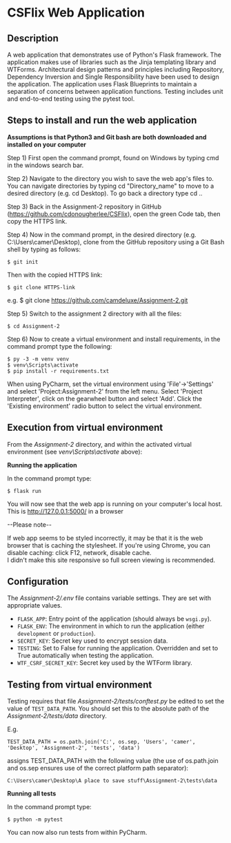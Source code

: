 # CSFlix Web Application

## Description


A web application that demonstrates use of Python's Flask framework. The application makes use of libraries such as the Jinja templating library and WTForms. Architectural design patterns and principles including Repository, Dependency Inversion and Single Responsibility have been used to design the application. The application uses Flask Blueprints to maintain a separation of concerns between application functions. Testing includes unit and end-to-end testing using the pytest tool. 


## Steps to install and run the web application

**Assumptions is that Python3 and Git bash are both downloaded and installed on your computer**

Step 1) First open the command prompt, found on Windows by typing cmd in the windows search bar.

Step 2) Navigate to the directory you wish to save the web app's files to. You can navigate directories by typing cd "Directory_name" to move to a desired
directory (e.g. cd Desktop). To go back a directory type cd ..

Step 3) Back in the Assignment-2 repository in GitHub (https://github.com/cdonougherlee/CSFlix), open the green Code tab, then copy the HTTPS link.

Step 4) Now in the command prompt, in the desired directory (e.g. C:\Users\camer\Desktop), clone from the GitHub repository using a Git Bash shell by typing as follows:

```shell 
$ git init
```
Then with the copied HTTPS link:
```shell
$ git clone HTTPS-link
```
e.g. $ git clone https://github.com/camdeluxe/Assignment-2.git

Step 5) Switch to the assignment 2 directory with all the files:
```shell
$ cd Assignment-2
``` 
Step 6) Now to create a virtual environment and install requirements, in the command prompt type the following:
```shell
$ py -3 -m venv venv
$ venv\Scripts\activate
$ pip install -r requirements.txt
```

When using PyCharm, set the virtual environment using 'File'->'Settings' and select 'Project:Assignment-2' from the left menu. Select 'Project Interpreter', click on the gearwheel button and select 'Add'. Click the 'Existing environment' radio button to select the virtual environment. 

## Execution from virtual environment

From the *Assignment-2* directory, and within the activated virtual environment (see *venv\Scripts\activate* above):

**Running the application**

In the command prompt type:

````shell
$ flask run
```` 

You will now see that the web app is running on your computer's local host. This is http://127.0.0.1:5000/ in a browser

--Please note--

If web app seems to be styled incorrectly, it may be that it is the web browser that is caching the stylesheet.
If you're using Chrome, you can disable caching: click F12, network, disable cache.  
I didn't make this site responsive so full screen viewing is recommended.


## Configuration

The *Assignment-2/.env* file contains variable settings. They are set with appropriate values.

* `FLASK_APP`: Entry point of the application (should always be `wsgi.py`).
* `FLASK_ENV`: The environment in which to run the application (either `development` or `production`).
* `SECRET_KEY`: Secret key used to encrypt session data.
* `TESTING`: Set to False for running the application. Overridden and set to True automatically when testing the application.
* `WTF_CSRF_SECRET_KEY`: Secret key used by the WTForm library.


## Testing from virtual environment

Testing requires that file *Assignment-2/tests/conftest.py* be edited to set the value of `TEST_DATA_PATH`. You should set this to the absolute path of the *Assignment-2/tests/data* directory. 

E.g. 

`TEST_DATA_PATH = os.path.join('C:', os.sep, 'Users', 'camer', 'Desktop', 'Assignment-2', 'tests', 'data')`

assigns TEST_DATA_PATH with the following value (the use of os.path.join and os.sep ensures use of the correct platform path separator):

`C:\Users\camer\Desktop\A place to save stuff\Assignment-2\tests\data`

**Running all tests**

In the command prompt type:

````shell
$ python -m pytest
```` 

You can now also run tests from within PyCharm.

 